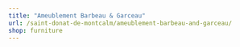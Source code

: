 ```yaml
---
title: "Ameublement Barbeau & Garceau"
url: /saint-donat-de-montcalm/ameublement-barbeau-and-garceau/
shop: furniture
---
```

